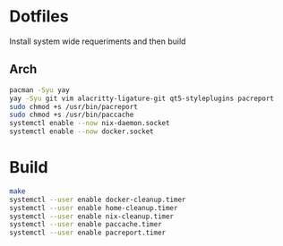 # Dotfiles

Install system wide requeriments and then build

## Arch

```bash
pacman -Syu yay
yay -Syu git vim alacritty-ligature-git qt5-styleplugins pacreport
sudo chmod +s /usr/bin/pacreport
sudo chmod +s /usr/bin/paccache
systemctl enable --now nix-daemon.socket
systemctl enable --now docker.socket
```

# Build

```bash
make
systemctl --user enable docker-cleanup.timer
systemctl --user enable home-cleanup.timer
systemctl --user enable nix-cleanup.timer
systemctl --user enable paccache.timer
systemctl --user enable pacreport.timer
```
